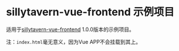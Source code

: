 # sillytavern-vue-frontend 示例项目

适用于[sillytavern-vue-frontend](https://github.com/Chlamydomonos/sillytavern-vue-frontend) 1.0.0版本的示例项目。

注：`index.html`毫无意义，因为Vue APP不会挂载到其上。